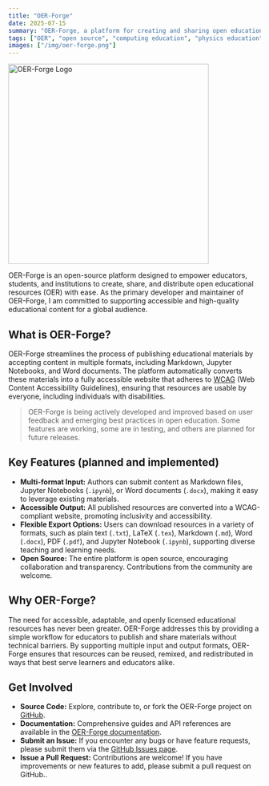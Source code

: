 ```yaml
---
title: "OER-Forge"
date: 2025-07-15
summary: "OER-Forge, a platform for creating and sharing open educational resources. It simplifies publishing accessible, multi-format educational content for a global audience."
tags: ["OER", "open source", "computing education", "physics education", "accessibility"]
images: ["/img/oer-forge.png"]
---
```


<img src="/img/oer-forge.png" alt="OER-Forge Logo" width="400">

OER-Forge is an open-source platform designed to empower educators, students, and institutions to create, share, and distribute open educational resources (OER) with ease. As the primary developer and maintainer of OER-Forge, I am committed to supporting accessible and high-quality educational content for a global audience.

## What is OER-Forge?

OER-Forge streamlines the process of publishing educational materials by accepting content in multiple formats, including Markdown, Jupyter Notebooks, and Word documents. The platform automatically converts these materials into a fully accessible website that adheres to [WCAG](https://www.w3.org/WAI/standards-guidelines/wcag/) (Web Content Accessibility Guidelines), ensuring that resources are usable by everyone, including individuals with disabilities.

> OER-Forge is being actively developed and improved based on user feedback and emerging best practices in open education. Some features are working, some are in testing, and others are planned for future releases. 

## Key Features (planned and implemented)

- **Multi-format Input:** Authors can submit content as Markdown files, Jupyter Notebooks (`.ipynb`), or Word documents (`.docx`), making it easy to leverage existing materials.
- **Accessible Output:** All published resources are converted into a WCAG-compliant website, promoting inclusivity and accessibility.
- **Flexible Export Options:** Users can download resources in a variety of formats, such as plain text (`.txt`), LaTeX (`.tex`), Markdown (`.md`), Word (`.docx`), PDF (`.pdf`), and Jupyter Notebook (`.ipynb`), supporting diverse teaching and learning needs.
- **Open Source:** The entire platform is open source, encouraging collaboration and transparency. Contributions from the community are welcome.

## Why OER-Forge?

The need for accessible, adaptable, and openly licensed educational resources has never been greater. OER-Forge addresses this by providing a simple workflow for educators to publish and share materials without technical barriers. By supporting multiple input and output formats, OER-Forge ensures that resources can be reused, remixed, and redistributed in ways that best serve learners and educators alike.

## Get Involved

- **Source Code:** Explore, contribute to, or fork the OER-Forge project on [GitHub](https://github.com/oer-forge/OER-Forge).
- **Documentation:** Comprehensive guides and API references are available in the [OER-Forge documentation](https://oer-forge.github.io/docs/).
- **Submit an Issue:** If you encounter any bugs or have feature requests, please submit them via the [GitHub Issues page](https://github.com/oer-forge/OER-Forge/issues).
- **Issue a Pull Request:** Contributions are welcome! If you have improvements or new features to add, please submit a pull request on GitHub..
